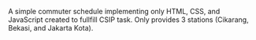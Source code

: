 A simple commuter schedule implementing only HTML, CSS, and JavaScript created to fullfill CSIP task.
Only provides 3 stations (Cikarang, Bekasi, and Jakarta Kota).
